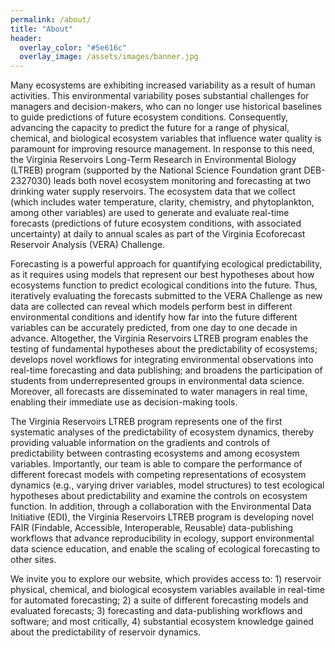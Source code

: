 ```yaml
---
permalink: /about/
title: "About"
header:
  overlay_color: "#5e616c"
  overlay_image: /assets/images/banner.jpg
---
```

Many ecosystems are exhibiting increased variability as a result of human activities. This environmental variability poses substantial challenges for managers and decision-makers, who can no longer use historical baselines to guide predictions of future ecosystem conditions. Consequently, advancing the capacity to predict the future for a range of physical, chemical, and biological ecosystem variables that influence water quality is paramount for improving resource management. In response to this need, the Virginia Reservoirs Long-Term Research in Environmental Biology (LTREB) program (supported by the National Science Foundation grant DEB-2327030) leads both novel ecosystem monitoring and forecasting at two drinking water supply reservoirs. The ecosystem data that we collect (which includes water temperature, clarity, chemistry, and phytoplankton, among other variables) are used to generate and evaluate real-time forecasts (predictions of future ecosystem conditions, with associated uncertainty) at daily to annual scales as part of the Virginia Ecoforecast Reservoir Analysis (VERA) Challenge. 

Forecasting is a powerful approach for quantifying ecological predictability, as it requires using models that represent our best hypotheses about how ecosystems function to predict ecological conditions into the future. Thus, iteratively evaluating the forecasts submitted to the VERA Challenge as new data are collected can reveal which models perform best in different environmental conditions and identify how far into the future different variables can be accurately predicted, from one day to one decade in advance. Altogether, the Virginia Reservoirs LTREB program enables the testing of fundamental hypotheses about the predictability of ecosystems; develops novel workflows for integrating environmental observations into real-time forecasting and data publishing; and broadens the participation of students from underrepresented groups in environmental data science. Moreover, all forecasts are disseminated to water managers in real time, enabling their immediate use as decision-making tools.

The Virginia Reservoirs LTREB program represents one of the first systematic analyses of the predictability of ecosystem dynamics, thereby providing valuable information on the gradients and controls of predictability between contrasting ecosystems and among ecosystem variables. Importantly, our team is able to compare the performance of different forecast models with competing representations of ecosystem dynamics (e.g., varying driver variables, model structures) to test ecological hypotheses about predictability and examine the controls on ecosystem function. In addition, through a collaboration with the Environmental Data Initiative (EDI), the Virginia Reservoirs LTREB program is developing novel FAIR (Findable, Accessible, Interoperable, Reusable) data-publishing workflows that advance reproducibility in ecology, support environmental data science education, and enable the scaling of ecological forecasting to other sites. 

We invite you to explore our website, which provides access to: 1) reservoir physical, chemical, and biological ecosystem variables available in real-time for automated forecasting; 2) a suite of different forecasting models and evaluated forecasts; 3) forecasting and data-publishing workflows and software; and most critically, 4) substantial ecosystem knowledge gained about the predictability of reservoir dynamics.
